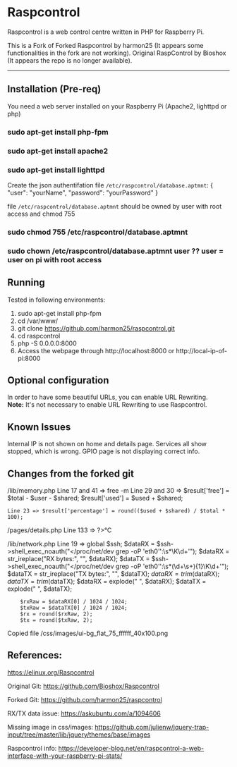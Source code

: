 # Raspcontrol

Raspcontrol is a web control centre written in PHP for Raspberry Pi.

This is a Fork of Forked Raspcontrol by harmon25 (It appears some functionalities in the fork are not working).
Original RaspControl by Bioshox (It appears the repo is no longer available).


***


## Installation (Pre-req)

You need a web server installed on your Raspberry Pi (Apache2, lighttpd or php)

### sudo apt-get install php-fpm
### sudo apt-get install apache2
### sudo apt-get install lighttpd

Create the json authentifation file `/etc/raspcontrol/database.aptmnt`:
	{
 	   "user":       "yourName",
 	   "password":   "yourPassword"
	}

file `/etc/raspcontrol/database.aptmnt` should be owned by user with root access and chmod 755

### sudo chmod 755 /etc/raspcontrol/database.aptmnt
### sudo chown /etc/raspcontrol/database.aptmnt user  ?? user = user on pi with root access

## Running

Tested in following environments:
1. sudo apt-get install php-fpm
2. cd /var/www/
3. git clone https://github.com/harmon25/raspcontrol.git
4. cd raspcontrol
5. php -S 0.0.0.0:8000
6. Access the webpage through http://localhost:8000 or http://local-ip-of-pi:8000

## Optional configuration

In order to have some beautiful URLs, you can enable URL Rewriting.  
__Note:__ It's not necessary to enable URL Rewriting to use Raspcontrol.

## Known Issues
Internal IP is not shown on home and details page.
Services all show stopped, which is wrong.
GPIO page is not displaying correct info.


## Changes from the forked git

/lib/memory.php
	Line 17 and 41 => free -m
	Line 29 and 30 => 
		$result['free'] = $total - $user - $shared;
        		$result['used'] = $used + $shared;

	Line 23 => $result['percentage'] = round(($used + $shared) / $total * 100);

/pages/details.php
 	Line 133 => ?>°C</span>

/lib/network.php
	Line 19 =>
 		global $ssh;
        $dataRX = $ssh->shell_exec_noauth("</proc/net/dev grep -oP 'eth0'':\s*\K\d+'");
        $dataRX = str_ireplace("RX bytes:", "", $dataRX);
        $dataTX = $ssh->shell_exec_noauth("</proc/net/dev grep -oP 'eth0'':\s*(\d+\s+){1}\K\d+'");
        $dataTX = str_ireplace("TX bytes:", "", $dataTX);
        $dataRX = trim($dataRX);
        $dataTX = trim($dataTX);
        $dataRX = explode(" ", $dataRX);
        $dataTX = explode(" ", $dataTX);

        $rxRaw = $dataRX[0] / 1024 / 1024;
        $txRaw = $dataTX[0] / 1024 / 1024;
        $rx = round($rxRaw, 2);
        $tx = round($txRaw, 2);

Copied file /css/images/ui-bg_flat_75_ffffff_40x100.png

## References:
https://elinux.org/Raspcontrol

Original Git: https://github.com/Bioshox/Raspcontrol

Forked Git: https://github.com/harmon25/raspcontrol 

RX/TX data issue: https://askubuntu.com/a/1094606 

Missing image in css/images: https://github.com/julienw/jquery-trap-input/tree/master/lib/jquery/themes/base/images 

Raspcontrol info: https://developer-blog.net/en/raspcontrol-a-web-interface-with-your-raspberry-pi-stats/ 